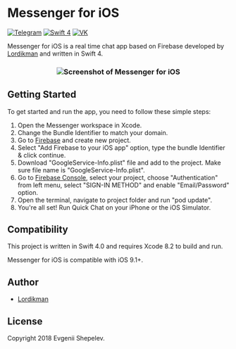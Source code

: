 # Messenger for iOS

[![Telegram](https://img.shields.io/badge/Telegram-lordikman-blue.svg?style=flat)](https://t.me/lordikman)
[![Swift 4](https://img.shields.io/badge/Swift-4.0-orange.svg?style=flat)](https://swift.org)
[![VK](https://img.shields.io/badge/VK-Евгений_Шепелев-blue.svg?style=flat)](https://vk.com/borsh_man)



Messenger for iOS is a real time chat app based on Firebase developed by [Lordikman](https://vk.com/borsh_man) and written in Swift 4.

<h3 align="center">
<img src="screenshot.jpg" alt="Screenshot of Messenger for iOS" />
</h3>

## Getting Started

To get started and run the app, you need to follow these simple steps:

1. Open the Messenger workspace in Xcode.
2. Change the Bundle Identifier to match your domain.
3. Go to [Firebase](https://firebase.google.com) and create new project.
4. Select "Add Firebase to your iOS app" option, type the bundle Identifier & click continue.
5. Download "GoogleService-Info.plist" file and add to the project. Make sure file name is "GoogleService-Info.plist".
6. Go to [Firebase Console](https://console.firebase.google.com), select your project, choose "Authentication" from left menu, select "SIGN-IN METHOD" and enable "Email/Password" option.
7. Open the terminal, navigate to project folder and run "pod update". 
8. You're all set! Run Quick Chat on your iPhone or the iOS Simulator.

## Compatibility

This project is written in Swift 4.0 and requires Xcode 8.2 to build and run.

Messenger for iOS is compatible with iOS 9.1+.

## Author

* [Lordikman](https://vk.com/borsh_man)

## License

Copyright 2018 Evgenii Shepelev.
